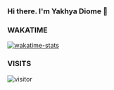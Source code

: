 ### Hi there. I'm Yakhya Diome 👋

### WAKATIME
[![wakatime-stats](https://github.com/yakhyaD/yakhyaD/blob/master/images/stat.svg)](https://wakatime.com/@sanixdarker)

### VISITS 
![visitor](https://profile-counter.glitch.me/yakhyaD/count.svg)
